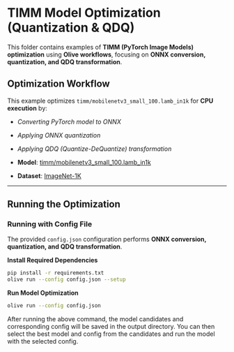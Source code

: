 # TIMM Model Optimization (Quantization & QDQ)

This folder contains examples of **TIMM (PyTorch Image Models) optimization** using **Olive workflows**, focusing on **ONNX conversion, quantization, and QDQ transformation**.

## **Optimization Workflow**

This example optimizes `timm/mobilenetv3_small_100.lamb_in1k` for **CPU execution** by:
- *Converting PyTorch model to ONNX*
- *Applying ONNX quantization*
- *Applying QDQ (Quantize-DeQuantize) transformation*

- **Model**: [timm/mobilenetv3_small_100.lamb_in1k](https://huggingface.co/timm/mobilenetv3_small_100.lamb_in1k)
- **Dataset**: [ImageNet-1K](https://huggingface.co/datasets/imagenet-1k)

---

## **Running the Optimization**

### **Running with Config File**

The provided `config.json` configuration performs **ONNX conversion, quantization, and QDQ transformation**.

**Install Required Dependencies**

```sh
pip install -r requirements.txt
olive run --config config.json --setup
```

**Run Model Optimization**

```sh
olive run --config config.json
```

After running the above command, the model candidates and corresponding config will be saved in the output directory.
You can then select the best model and config from the candidates and run the model with the selected config.
